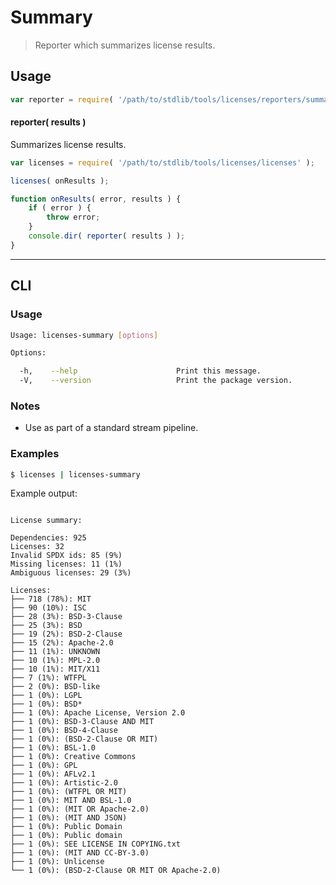 # Summary

> Reporter which summarizes license results.


<section class="intro">

<!-- </intro> -->


<section class="usage">

## Usage

``` javascript
var reporter = require( '/path/to/stdlib/tools/licenses/reporters/summary' );
```

#### reporter( results )

Summarizes license results.

``` javascript
var licenses = require( '/path/to/stdlib/tools/licenses/licenses' );

licenses( onResults );

function onResults( error, results ) {
    if ( error ) {
        throw error;
    }
    console.dir( reporter( results ) );
}
```

<!-- </usage> -->


<section class="examples">

<!-- ## Examples

``` javascript

``` -->

<!-- </examples> -->


---

<section class="cli">

## CLI

<section class="usage">

### Usage

``` bash
Usage: licenses-summary [options]

Options:

  -h,    --help                      Print this message.
  -V,    --version                   Print the package version.
```

<!-- </usage> -->


<section class="notes">

### Notes

* Use as part of a standard stream pipeline.

<!-- </notes> -->


<section class="examples">

### Examples

``` bash
$ licenses | licenses-summary
```

Example output:

``` text

License summary:

Dependencies: 925
Licenses: 32
Invalid SPDX ids: 85 (9%)
Missing licenses: 11 (1%)
Ambiguous licenses: 29 (3%)

Licenses:
├── 718 (78%): MIT
├── 90 (10%): ISC
├── 28 (3%): BSD-3-Clause
├── 25 (3%): BSD
├── 19 (2%): BSD-2-Clause
├── 15 (2%): Apache-2.0
├── 11 (1%): UNKNOWN
├── 10 (1%): MPL-2.0
├── 10 (1%): MIT/X11
├── 7 (1%): WTFPL
├── 2 (0%): BSD-like
├── 1 (0%): LGPL
├── 1 (0%): BSD*
├── 1 (0%): Apache License, Version 2.0
├── 1 (0%): BSD-3-Clause AND MIT
├── 1 (0%): BSD-4-Clause
├── 1 (0%): (BSD-2-Clause OR MIT)
├── 1 (0%): BSL-1.0
├── 1 (0%): Creative Commons
├── 1 (0%): GPL
├── 1 (0%): AFLv2.1
├── 1 (0%): Artistic-2.0
├── 1 (0%): (WTFPL OR MIT)
├── 1 (0%): MIT AND BSL-1.0
├── 1 (0%): (MIT OR Apache-2.0)
├── 1 (0%): (MIT AND JSON)
├── 1 (0%): Public Domain
├── 1 (0%): Public domain
├── 1 (0%): SEE LICENSE IN COPYING.txt
├── 1 (0%): (MIT AND CC-BY-3.0)
├── 1 (0%): Unlicense
└── 1 (0%): (BSD-2-Clause OR MIT OR Apache-2.0)

```

<!-- </examples> -->

<!-- </cli> -->


<section class="links">

<!-- </links> -->
